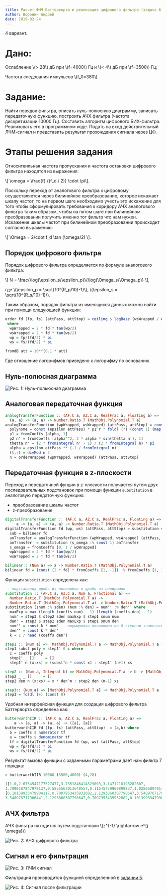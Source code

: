 ```yaml
---
title: Расчет ФНЧ Баттерворта и реализация цифрового фильтра (задача 6)
author: Воронин Андрей
date: 2019-02-24
---
```


4 вариант. 

# Дано:
Ослабление \\(> 28\\) дБ при \\(f=4000\\) Гц и \\(< 4\\) дБ при \\(f=3500\\) Гц;

Частота следования импульсов \\(f_0=380\\)

# Задание:
Найти порядок фильтра, описать нуль-полюсную диаграмму, записать передаточную 
функцию, построить АЧХ фильтра (частота дискретизации 10000 Гц).
Составить алгоритм цифрового БИХ-фильтра. Реализовать его в программном коде.
Подать на вход действительный ЛЧМ-сигнал и представить результат прохождения сигнала через ЦФ.

# Этапы решения задания

Относитенльная частота пропускания и частота остановки цифрового фильтра находятся из выражения:

\\[ \\omega = \\frac{f} {(f_d / 2)} \\cdot \\pi\\].

Поскольку переход от аналогового фильтра к цифровому осуществляется через 
билинейное преобразование, которое искажает шкалу частот, то на первом шаге 
необходимо учесть это искажение для того чтобы сформулировать требования к 
коридору АЧХ аналогового фильтра таким образом, чтобы на пятом шаге при 
билинейном преобразовании получить именно тот фильтр что нам нужен. Искажение 
шкалы частот при билинейном преобразовании происходит согласно выражению:

\\[ \\Omega = 2\\cdot f_d \\tan (\\omega/2) \\].

## Порядок цифрового фильтра

Порядок цифрового фильтра определяется по формуле аналогового фильтра:

\\[ N = \\frac{\\log(\\epsilon_s/\\epsilon_p)}{\\log(\\Omega_s/\\Omega_p)} \\],

где \\(\\epsilon_p = \\sqrt{10^{R_p/10}-1}\\), \\(\\epsilon_s = \\sqrt{10^{R_s/10}-1}\\).

Таким образом, порядок фильтра из имеющихся данных можно найти при помощи следующией функции:
``` Haskell
order fd (fp, fs) (attPass, attStop) = ceiling $ logBase (wsWrapped / wpWrapped) (epsilon attStop / epsilon attPass)
 where
  wpWrapped = 2 * fd * tan(wp/2) 
  wsWrapped = 2 * fd * tan(ws/2) 
  wp = fp/(fd/2) * pi
  ws = fs/(fd/2) * pi

fromdB att = 10**(0.1 * att)
```
Где отношение логорифмов приведено к логорифму по основанию.



## Нуль-полюсная диаграмма

![Рис. 1: Нуль-польюсная диаграмма](zeroPole.svg)


## Аналоговая передаточная функция

``` Haskell
analogTransferFunction :: (AF.C a, AZ.C a, RealFrac a, Floating a) =>
  (a, a) -> (a, a) -> Number.Ratio.T (MathObj.Polynomial.T a)
analogTransferFunction (wpWrapped, wsWrapped) (attPass, attStop) = const 1 % polynome where
  polynome = const (epsilon attPass) * p1^r * foldl (*) (const 1) (map p2 [1..l])
  p1 = fromCoeffs [alpha, 1]
  p2 n' = fromCoeffs [alpha^^2, 2 * alpha * sin(thetta n'), 1]
  thetta n' = (2 * fromIntegral n' - 1) / (2 * fromIntegral n) * pi
  alpha = epsilon attPass ** (-1 / fromIntegral n)
  (l,r) = divMod n 2
  n = orderWrapped (wpWrapped, wsWrapped) (attPass, attStop)
```


## Передаточная функция в z-плоскости

Переход к передаточной фунции в z-плоскости получается путем двух
последовательных подстановок при помощи функции `substitution`
 в аналоговую передаточную функцию:

- преобразование шкалы частот
- z-преобразование

``` Haskell
digitalTransferFunction :: (AF.C a, AZ.C a, RealFrac a, Floating a) =>
     a -> (a, a) -> (a, a) -> Number.Ratio.T (MathObj.Polynomial.T a)
digitalTransferFunction fd (wp, ws) (attPass, attStop) = substitution sub anTransfer' where
  sub = bilinear fd
  anTransfer = analogTransferFunction (wpWrapped, wsWrapped) (attPass, attStop)
  anTransfer' = substitution (s_omega :% const 1) anTransfer
  s_omega = fromCoeffs [0, 1 / wpWrapped]
  wpWrapped = 2 * fd * tan(wp/2) 
  wsWrapped = 2 * fd * tan(ws/2) 

bilinear:: (Num a) => a -> Number.Ratio.T (MathObj.Polynomial.T a) 
bilinear fd = (const (2 * fd) * fromCoeffs [1, -1]) :% fromCoeffs [1, 1]
```

Функция `substitution` определена как:
``` Haskell
-- подстановка дробь из полиномов в дробь из полиномов
substitution :: (AF.C a, AZ.C a, Num a, Fractional a) => 
  Number.Ratio.T (MathObj.Polynomial.T a) -> 
  Number.Ratio.T (MathObj.Polynomial.T a) -> Number.Ratio.T (MathObj.Polynomial.T a)
substitution (snum :% sden) (num :% den) = num'' :% den'' where
  maxExp = max (length (coeffs num) - 1) (length (coeffs den) - 1)
  num' = step3 $ step2 sden maxExp $ step1 snum num
  den' = step3 $ step2 sden maxExp $ step1 snum den
  num'' = const k * num' -- нормировка полиномов по 0 степени знаменателя
  den'' = const k * den'
  k = 1 / head (coeffs den')

step1 :: (Num a) =>  MathObj.Polynomial.T a -> MathObj.Polynomial.T a -> [MathObj.Polynomial.T a]
step1 subst poly = step1' 0 c where
  c = coeffs poly 
  step1' _ []     = []
  step1' n (x:xs) = (subst^n * const x) : step1' (n+1) xs

step2 :: (Num a, Integral b) => MathObj.Polynomial.T a -> b -> [MathObj.Polynomial.T a] -> [MathObj.Polynomial.T a]
step2 _ _ []     = []
step2 den n (x:xs) = x * den^n : step2 den (n-1) xs

step3:: (Num a) => [MathObj.Polynomial.T a] -> MathObj.Polynomial.T a
step3 = foldl (+) (const 0) 
``` 

Удобная интерфейсная функция для создация цифрового фильтра Баттерворта определена как:
``` Haskell
butterworthIIR :: (AF.C a, AZ.C a, RealFrac a, Floating a) =>
    a -> (a, a) -> (a, a) -> ([a], [a])
butterworthIIR fd (fp, fs) (attPass, attStop)  = (a,b) where
  b = coeffs $ numerator tf
  a = coeffs $ denominator tf  
  tf = digitalTransferFunction fd (wp, ws) (attPass, attStop)
  wp = fp/(fd/2) * pi
  ws = fs/(fd/2) * pi
```

Результат вызова функции с заданными параметрами дает нам фильтр 7 порядка:
``` Haskell
> butterworthIIR 10000 (3500,4000) (4,28)

([1.0,2.6754547177527477,3.7351846414329093,3.1471218198282607,
1.7090587847979137,0.5855567013649557,0.11645759969899837,1.0280589401484677e-2],
[0.10139933479904117,0.7097953435932882,2.1293860307798647,3.548976717966441,
3.548976717966441,2.1293860307798647,0.7097953435932882,0.10139933479904117])
```

## АЧХ фильтра

АЧХ фильтра находится путем подстановки \\(z^{-1} \\rightarrow e^{j \\omega}\\)

![Рис. 2: АЧХ цифрового фильтра](transfer.svg)


## Сигнал и его фильтрация

![Рис. 3: ЛЧМ сигнал](signal.svg)

Фильтрация производится функцией определенной в [задании 5](/posts/Lab5/Lab5.html).

![Рис. 4: Сигнал после фильтрации](signalFiltered.svg)


